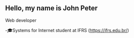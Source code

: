## Hello, my name is John Peter
Web developer

-🎓Systems for Internet student at IFRS (https://ifrs.edu.br/)

